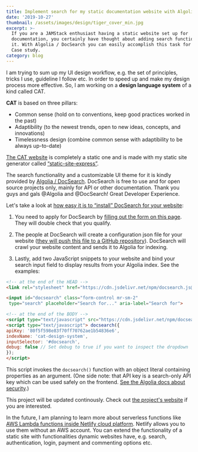 ```yaml
---
title: Implement search for my static documentation website with Algolia / DocSearch
date: '2019-10-27'
thumbnail: /assets/images/design/tiger_cover_min.jpg
excerpt: >-
  If you are a JAMStack enthusiast having a static website set up for
  documentation, you certainly have thought about adding search functionality to
  it. With Algolia / DocSearch you can easily accomplish this task for free.
  Case study.
category: blog
---
```

I am trying to sum up my UI design workflow, e.g. the set of principles, tricks I use, guideline I follow etc. In order to speed up and make my design process more effective. So, I am working on a **design language system** of a kind called CAT.

**CAT** is based on three pillars:
- Common sense (hold on to conventions, keep good practices worked in the past)
- Adaptibility (to the newest trends, open to new ideas, concepts, and innovations)
- Timelessness design (combine common sense with adaptibility to be always up-to-date)

[The CAT website](https://cat-design-system.netlify.com/) is completely a static one and is made with my static site generator called [“static-site-express”](https://static-site-express.netlify.com/).

The search functionality and a customizable UI theme for it is kindly provided by [Algolia / DocSearch](https://community.algolia.com/docsearch/). DocSearch is free to use and for open source projects only, mainly for API or other documentation. Thank you guys and gals @Algolia and @DocSearch! Great Developer Experience.

Let's take a look at [how easy it is to “install” DocSearch for your website](https://community.algolia.com/docsearch/how-does-it-work.html#you-apply):

1. You need to apply for DocSearch by [filling out the form on this page](https://community.algolia.com/docsearch/apply.html). They will double check that you qualify.

2. The people at DocSearch will create a configuration json file for your website ([they will push this file to a GitHub repository](https://github.com/algolia/docsearch-configs/blob/master/configs/cat-design-system.json)). DocSearch will crawl your website content and sends it to Algolia for indexing.

3. Lastly, add two JavaScript snippets to your website and bind your search input field to display results from your Algolia index. See the examples:

````html
<!-- at the end of the HEAD -->
<link rel="stylesheet" href="https://cdn.jsdelivr.net/npm/docsearch.js@2/dist/cdn/docsearch.min.css" />
````

````html
<input id="docsearch" class="form-control mr-sm-2"
 type="search" placeholder="Search for..." aria-label="Search for">
````

````html
<!-- at the end of the BODY -->
<script type="text/javascript" src="https://cdn.jsdelivr.net/npm/docsearch.js@2/dist/cdn/docsearch.min.js"></script>
<script type="text/javascript"> docsearch({
apiKey: '80f5f598e83f70ff70762ae1b54836e6',
indexName: 'cat-design-system',
inputSelector: '#docsearch',
debug: false // Set debug to true if you want to inspect the dropdown
});
</script>
````
This script invokes the `docsearch()` function with an object literal containing properties as an argument. (One side note: that API key is a search-only API key which can be used safely on the frontend. [See the Algolia docs about security](https://www.algolia.com/doc/guides/security/api-keys/).)

This project will be updated continously. Check out [the project's website](https://cat-design-system.netlify.com) if you are interested.

In the future, I am planning to learn more about serverless functions like [AWS Lambda functions inside Netlify cloud platform](https://www.netlify.com/products/functions/). Netlify allows you to use them without an AWS account. You can extend the functionality of a static site with functionalities dynamic websites have, e.g. search, authentication, login, payment and commenting options etc.
